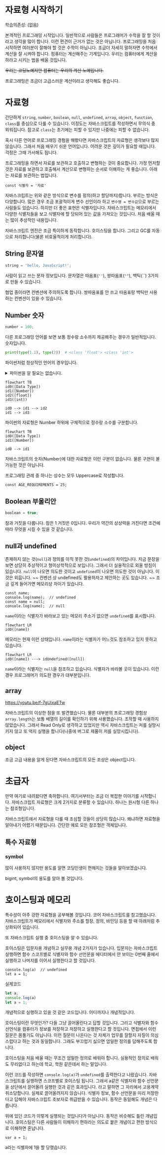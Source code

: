 # 자료형 시작하기

학습의존성: (없음)

본격적인 프로그래밍 시작입니다. 일반적으로 사람들은 프로그래머가 수학을 잘 할 것이라고 생각을 많이 합니다. 이런 편견이 근거가 없는 것은 아닙니다. 프로그래밍을 처음 시작하면 여러분이 잘해야 할 것은 수학이 아닙니다. 조금더 자세히 말하자면 수학에서 계산을 잘 시켜야 합니다. 컴퓨터는 계산해주는 기계입니다. 우리는 컴퓨터에게 계산을 하라고 시키는 법을 배울 것입니다.

~~우리는 코딩노예지만 컴퓨터는 우리의 계산 노예입니다.~~

프로그래밍은 조금더 고급스러운 계산이라고 생각해도 좋습니다. 

# 자료형

간단하게 `string`, `number`, `boolean`, `null`, `undefined`, `array`, `object`, `function`, `class`를 중심으로 다룰 수 있습니다. 이정도는 자바스크립트를 작성하면서 무의식 중 외워집니다. 참고로 `class`는 초기에는 피할 수 있지만 나중에는 피할 수 없습니다.

혹시 다른 언어로 프로그래밍 경험을 해봤다면 자바스크립트의 자료형은 생각보다 많지 않습니다. 그래서 처음 배우기 쉬운 언어입니다. 어려운 것은 깊이가 필요할 때입니다. 걱정은 그때 가서해도 됩니다.

프로그래밍을 하면서 자료를 보관하고 호출하고 변형하는 것이 중요합니다. 가정 먼저할 것은 자료를 보관하고 호출해서 계산으로 변형하는 순서로 이해하는 게 좋습니다. 아래는 자료를 보관하는 법입니다.

```JS
const 식별자 = '자료'
```
자바스크립트는 위와 같은 방식으로 변수를 정의(하고 할당까지)합니다. 부르는 방식은 다양합니다. 많은 경우 조금 포괄적이게 변수 선언이라 하고 `변수명 = 변수값`으로 부르는 사람들도 있습니다. 하지만 더 좋은 표현은 식별자입니다. 자바스크립트는 메모리에서 다양한 식별자들을 보고 식별자에 할 당되어 있는 값을 가져오는 것입니다. 처음 배울 때는 많이 추상적인 내용입니다.

자바스크립트 엔진은 조금 특이하게 동작합니다. 호이스팅을 합니다. 그리고 GC를 자동으로 처리합니다(물론 비효율적이게 처리합니다).



## String 문자열
```JavaScript
string = 'hello, JavaScript!';
```
사람이 읽고 쓰는 문자 정보입니다. 문자열은 따옴표(`''`), 쌍따옴표(`""`), 백틱(``) 3가지로 만들 수 있습니다.

협업 중이라면 컨벤션에 주의하도록 합니다. 쌍따옴표를 안 쓰고 따옴표랑 백틱만 사용하는 컨벤션이 있을 수 있습니다.

## Number 숫자
```JavaScript
number = 100;
```
다른 프로그래밍 언어를 보면 보통 정수랑 소수까지 제공해주는 경우가 일반적입니다.
숫자입니다. 

```python
print(type(1.1), type(2))  # <class 'float'> <class 'int'>
```
파이썬처럼 정상적인 언어의 경우입니다.

<details>
<summary>파이썬을 알 필요는 없습니다.</summary>
<div markdown="1">
<!-- TODO 실행환경 링크, 파이썬에 대한 간단한 설명 -->
어떤 내용
파이썬은 상당히 설계가 잘 되어있고 문법이 쉬운 언어입니다. 그래서 자바스크립트에서 이상한 부분은 파이썬과 비교하는 것을 권장합니다. 파이썬이 표준은 아니지만 2022년에 파이썬은 상당히 상정적인 언어입니다.
</div>
</details>

```mermaid
flowchart TB
id0([Data Type])
id1([Number])
id2([float])
id3([int])

id0 --> id1 --> id2
id1 --> id3
```

파이썬의 자료형은 Number 하위에 구체적으로 정수랑 소수를 구분합니다.

```mermaid
flowchart TB
id0([Data Type])
id1([Number])

id0 --> id1
```
자바스크립트의 숫자(Number)에 대한 자료형은 이런 구분이 없습니다. 물론 구현이 불가능한 것은 아닙니다.

프로그래밍 관례 중 하나는 상수는 모두 Uppercase로 작성합니다.
```JS
const AGE_REQUIREMENTS = 25;
```

## Boolean 부울리안
```JavaScript
boolean = true;
```

참과 거짓을 다룹니다. 참은 1 거짓은 0입니다. 우리가 약간의 상상력을 가진다면 조건에 따라 무엇을 시킬 수 있을 것 같습니다.

## null과 undefined

존재하지 않는 것(`null`)과 정의를 아직 못한 것(`undefined`)의 차이입니다. 지금 문장을 보면 상당히 추상적이고 형이상학적으로 보입니다. 그래서 더 실용적으로 외울 방침이 있습니다. `null`이 나오면 의도한 것이고 `undefined`이 나오면 의도한 것이 아닙니다. 이것은 외웁니다. ~~ 컨벤션 상 undefined도 활용하자고 제안하는 곳도 있습니다. ~~ 조금 깊게 들어가면 메모리상 차이가 있습니다.

```JS
const name;
console.log(name);  // undefined
const name = null;
console.log(name);  // null
```
`name`이라는 식별자가 바라보고 있는 메모리 주소가 없으면 `undefined`를 표시합니다.

```mermaid
flowchart LR
id0([name])
```

메모리는 현재 이런 상태입니다. `name`이라는 식별자가 어느것도 참조하고 있지 못하고 있습니다.

```mermaid
flowchart LR
id0([name]) ---> idUndefined([null])
```

`name`이라는 식별자는 `null`을 참조하고 있습니다. 식별자가 바라볼 곳이 있습니다. 이런 경우 프로그래머가 의도한 경우가 대부분입니다.





## array

https://youtu.be/f-7gUixaETw

자바스크립트의 이상한 점을 또 발견했습니다. 물론 대부분의 프로그래밍 경험상 `array.length`는 보통 배열의 길이를 확인하기 위해 사용했습니다. 조작할 때 사용하지 않았습니다. 그래서 Read Only로 생각하고 있었지만 역시 자바스크립트는 저를 실망시키지 않고 또 억지 실행을 합니다(나중에 버그로 제품이 저를 실망시킵니다).

## object

조금 고급 내용을 알게 된다면 자바스크립트의 모든 조상은 object입니다.



# 초급자

만약 여기로 내려왔다면 축하합니다. 여기서부터는 조금 더 복잡한 이야기를 시작합니다. 자바스크립트 자료형은 크게 2가지로 분류할 수 있습니다. 하나는 원시형 다른 하나는 참조형입니다. 

자바스크립트에서 자료형을 다룰 때 조심할 것들이 상당히 많습니다. 왜냐하면 자료형을 알아내기 어렵기 때문입니다. 간단한 예로 모든 참조형은 객체입니다. 

## 특수 자료형

### symbol

많이 사용하지 않지만 용도를 알면 코딩인생이 편해지는 것들을 알아보겠습니다.

bigint, symbol의 용도를 알아 볼 것입니다.

# 호이스팅과 메모리


특수성이 아주 강한 자료형을 공부해볼 것입니다.
코어 자바스크립트를 참고했습니다. 자바스크립트가 메모리에서 식별자와 주소를 할장, 정의, 바인딩 등을 할 때 아래처럼 추상화되어 있습니다.

또 자바스크립트 실행 중 호이스팅을 알 수 있습니다.
<!-- TODO 호이스팅 개념 정리하기 -->

호이스팅은 입문자용 개념하고 실무용 개념 2가지가 있습니다. 입문자는 자바스크립트 실행하면 함수 스코프별로 식별자와 함수 선언문을 에디터에서 안 보이는 0번째 줄에서 실행하고 나머지를 이어서 실행한다고 할 것입니다.

```JS
console.log(a)  // undefined
let a = 1;
```
실제코드

```js
let a;
console.log(a)
let a = 1;
```
개념적으로 실행하고 있을 것 같은 코드입니다. 어디까지나 개념적입니다. 


호이스팅이란 무엇인가? 다들 그냥 끌어올린다고 답할 것입니다. 그리고 식별자와 함수 선언식을 컴퓨터가 정보를 저장하고 저장하고 실행한다고 할 것입니다. 면접에서 이런 질문은 몸풀기도 아닙니다. 이런 질문이 나온다는 것 자체가 업무를 잘할지 자질이 의심스럽다고 하는 것과 동일합니다. 그래도 부끄럽기 싫으면 엄일한 정의를 답해주도록 합니다.

호이스팅을 처음 배울 때는 무조건 엄밀한 정의로 배워야 합니다. 실용적인 정의로 배워도 무리없다고 하는데 학교, 학원 같은데서 하는 말입니다.

이런 코드를 작성하면 `console.log(a)`가 `undefined`를 출력한다고 나왔습니다. 자바스크립트를 실행하면 스코프별로 호이스팅 됩니다. 그래서 a같은 식별자와 함수 선언문을 상단에서 끌어올려 실행한 것과 같은 효과입니다. 라고 말하면 그 자리에서 고용계약 취소당합니다. 실제로 끌어올려지지 않습니다. 식별자 정보, 함수 선언문을 미리 저장한다고 답해야 자바스크립트 초보자로 취급받을 수 있습니다. 동작은 동일해도 개념은 다릅니다.



위에 있던 코드가 이렇게 실행되는 것입니다가 아닙니다. 동작은 비슷해도 틀린 개념입니다. 호이스팅은 다른 사람들이 이해하기 편하라는 의도로 붙은 개념이고 편한 방식으로 이해하면 혼납니다.


```JS
var a = 1;
```
a라는 식별자에 1을 할 당했습니다.
<!-- TODO 원시형 메모리 자료할당 방식
```mermaid
flowchart LR
id1["
식별자: a
값: 주소 @001
"]
id2["
주소: 001
값: @200
"]
id3["
주소: 200
값: 1
"]

```

a에 1을 할 당할 때 중간에 참조하는 주소가 있는 것입니다.
 -->